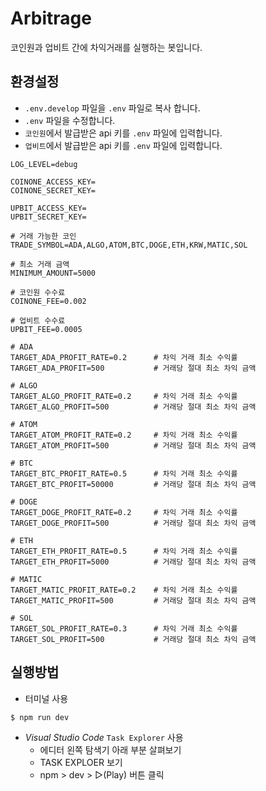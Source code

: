 # Arbitrage

코인원과 업비트 간에 차익거래를 실행하는 봇입니다.

## 환경설정

- `.env.develop` 파일을 `.env` 파일로 복사 합니다.
- `.env` 파일을 수정합니다.
- `코인원`에서 발급받은 api 키를 `.env` 파일에 입력합니다.
- `업비트`에서 발급받은 api 키를 `.env` 파일에 입력합니다.

```text
LOG_LEVEL=debug

COINONE_ACCESS_KEY=
COINONE_SECRET_KEY=

UPBIT_ACCESS_KEY=
UPBIT_SECRET_KEY=

# 거래 가능한 코인
TRADE_SYMBOL=ADA,ALGO,ATOM,BTC,DOGE,ETH,KRW,MATIC,SOL

# 최소 거래 금액
MINIMUM_AMOUNT=5000

# 코인원 수수료
COINONE_FEE=0.002

# 업비트 수수료
UPBIT_FEE=0.0005

# ADA
TARGET_ADA_PROFIT_RATE=0.2      # 차익 거래 최소 수익률
TARGET_ADA_PROFIT=500           # 거래당 절대 최소 차익 금액

# ALGO
TARGET_ALGO_PROFIT_RATE=0.2     # 차익 거래 최소 수익률
TARGET_ALGO_PROFIT=500          # 거래당 절대 최소 차익 금액

# ATOM
TARGET_ATOM_PROFIT_RATE=0.2     # 차익 거래 최소 수익률
TARGET_ATOM_PROFIT=500          # 거래당 절대 최소 차익 금액

# BTC
TARGET_BTC_PROFIT_RATE=0.5      # 차익 거래 최소 수익률
TARGET_BTC_PROFIT=50000         # 거래당 절대 최소 차익 금액

# DOGE
TARGET_DOGE_PROFIT_RATE=0.2     # 차익 거래 최소 수익률
TARGET_DOGE_PROFIT=500          # 거래당 절대 최소 차익 금액

# ETH
TARGET_ETH_PROFIT_RATE=0.5      # 차익 거래 최소 수익률
TARGET_ETH_PROFIT=5000          # 거래당 절대 최소 차익 금액

# MATIC
TARGET_MATIC_PROFIT_RATE=0.2    # 차익 거래 최소 수익률
TARGET_MATIC_PROFIT=500         # 거래당 절대 최소 차익 금액

# SOL
TARGET_SOL_PROFIT_RATE=0.3      # 차익 거래 최소 수익률
TARGET_SOL_PROFIT=500           # 거래당 절대 최소 차익 금액
```

## 실행방법

- 터미널 사용

```sh
$ npm run dev
```

- _Visual Studio Code_ `Task Explorer` 사용
  - 에디터 왼쪽 탐색기 아래 부분 살펴보기
  - TASK EXPLOER 보기
  - npm > dev > ▷(Play) 버튼 클릭
